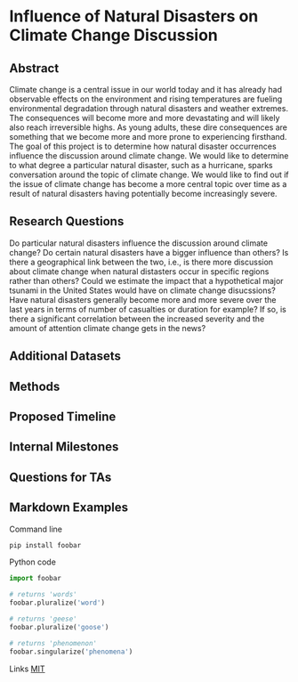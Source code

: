 # Influence of Natural Disasters on Climate Change Discussion

## Abstract

Climate change is a central issue in our world today and it has already had observable effects on the environment and rising temperatures are fueling environmental degradation through natural disasters and weather extremes. The consequences will become more and more devastating and will likely also reach irreversible highs. As young adults, these dire consequences are something that we become more and more prone to experiencing firsthand. The goal of this project is to determine how natural disaster occurrences influence the discussion around climate change. We would like to determine to what degree a particular natural disaster, such as a hurricane, sparks conversation around the topic of climate change. We would like to find out if the issue of climate change has become a more central topic over time as a result of natural disasters having potentially become increasingly severe.

## Research Questions

Do particular natural disasters influence the discussion around climate change? Do certain natural disasters have a bigger influence than others? Is there a geographical link between the two, i.e., is there more discussion about climate change when natural distasters occur in specific regions rather than others? Could we estimate the impact that a hypothetical major tsunami in the United States would have on climate change disucssions? Have natural disasters generally become more and more severe over the last years in terms of number of casualties or duration for example? If so, is there a significant correlation between the increased severity and the amount of attention climate change gets in the news? 

## Additional Datasets



## Methods

## Proposed Timeline

## Internal Milestones

## Questions for TAs

## Markdown Examples

Command line
```bash
pip install foobar
```

Python code
```python
import foobar

# returns 'words'
foobar.pluralize('word')

# returns 'geese'
foobar.pluralize('goose')

# returns 'phenomenon'
foobar.singularize('phenomena')
```

Links
[MIT](https://choosealicense.com/licenses/mit/)